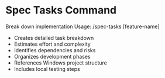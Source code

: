 # Spec Tasks Command
Break down implementation
Usage: /spec-tasks [feature-name]
- Creates detailed task breakdown
- Estimates effort and complexity
- Identifies dependencies and risks
- Organizes development phases
- References Windows project structure
- Includes local testing steps